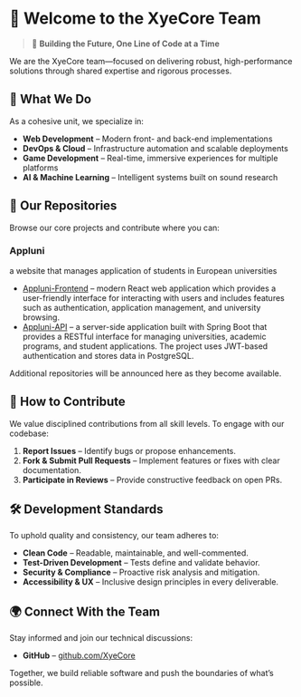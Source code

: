 # 🌟 Welcome to the XyeCore Team

> 🚀 **Building the Future, One Line of Code at a Time**  

We are the XyeCore team—focused on delivering robust, high-performance solutions through shared expertise and rigorous processes.

## 📌 What We Do  
As a cohesive unit, we specialize in:  
- **Web Development** – Modern front- and back-end implementations  
- **DevOps & Cloud** – Infrastructure automation and scalable deployments  
- **Game Development** – Real-time, immersive experiences for multiple platforms  
- **AI & Machine Learning** – Intelligent systems built on sound research  

## 📂 Our Repositories  
Browse our core projects and contribute where you can:  

### Appluni 
a website that manages application of students in European universities
- [Appluni-Frontend](https://github.com/XyeCore/Appluni-Frontend) – modern  React web application which provides a user-friendly interface for interacting with users and includes features such as authentication, application management, and university browsing.
- [Appluni-API](https://github.com/XyeCore/Appluni-API) – a server-side application built with Spring Boot that provides a RESTful interface for managing universities, academic programs, and student applications.
The project uses JWT-based authentication and stores data in PostgreSQL.

Additional repositories will be announced here as they become available.

## 🤝 How to Contribute  
We value disciplined contributions from all skill levels. To engage with our codebase:  
1. **Report Issues** – Identify bugs or propose enhancements.  
2. **Fork & Submit Pull Requests** – Implement features or fixes with clear documentation.  
3. **Participate in Reviews** – Provide constructive feedback on open PRs.

## 🛠 Development Standards  
To uphold quality and consistency, our team adheres to:  
- **Clean Code** – Readable, maintainable, and well-commented.  
- **Test-Driven Development** – Tests define and validate behavior.  
- **Security & Compliance** – Proactive risk analysis and mitigation.  
- **Accessibility & UX** – Inclusive design principles in every deliverable.

## 🌍 Connect With the Team  
Stay informed and join our technical discussions:  
- **GitHub** – [github.com/XyeCore](https://github.com/XyeCore)

Together, we build reliable software and push the boundaries of what’s possible.  
